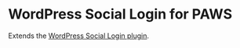 # WordPress Social Login for PAWS
Extends the <a href="https://wordpress.org/plugins/wordpress-social-login/">WordPress Social Login plugin</a>.